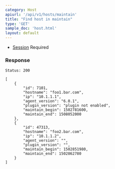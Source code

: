 ```yaml
---
category: Host
apiurl: '/api/v1/hosts/maintain'
title: "Find host in maintain"
type: 'GET'
sample_doc: 'host.html'
layout: default
---
```


* [Session](#/authentication) Required

### Response

```Status: 200```
```
[
    {
        "id": 7101,
        "hostname": "foo1.bar.com",
        "ip": "10.1.1.1",
        "agent_version": "6.0.1",
        "plugin_version": "plugin not enabled",
        "maintain_begin": 1502781600,
        "maintain_end": 1508052000
    },
    {
        "id": 47313,
        "hostname": "foo2.bar.com",
        "ip": "10.1.1.2",
        "agent_version": "",
        "plugin_version": "",
        "maintain_begin": 1502851980,
        "maintain_end": 1502862780
    }
]
```
